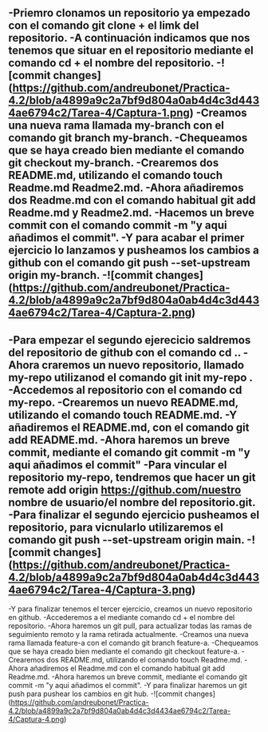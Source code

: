 -Priemro clonamos un repositorio ya empezado con el comando git clone + el limk del repositorio. 
-A continuación indicamos que nos tenemos que situar en el repositorio mediante el comando cd + el nombre del repositorio.
-![commit changes] (https://github.com/andreubonet/Practica-4.2/blob/a4899a9c2a7bf9d804a0ab4d4c3d4434ae6794c2/Tarea-4/Captura-1.png)
-Creamos una nueva rama llamada my-branch con el comando git branch my-branch.
-Chequeamos que se haya creado bien mediante el comando git checkout my-branch.
-Crearemos dos README.md, utilizando el comando touch Readme.md Readme2.md.
-Ahora añadiremos dos Readme.md con el comando habitual git add Readme.md y Readme2.md.
-Hacemos un breve commit con el comando commit -m "y aqui añadimos el commit".
-Y para acabar el primer ejercicio lo lanzamos y pusheamos los cambios a github con el comando git push --set-upstream origin my-branch.
-![commit changes] (https://github.com/andreubonet/Practica-4.2/blob/a4899a9c2a7bf9d804a0ab4d4c3d4434ae6794c2/Tarea-4/Captura-2.png)
-
-Para empezar el segundo ejerecicio saldremos del repositorio de github con el comando cd .. 
-Ahora craremos un nuevo repositorio, llamado my-repo utilizanod el comando git init my-repo .
-Accedemos al repositorio con el comando cd my-repo.
-Crearemos un nuevo README.md, utilizando el comando touch README.md.
-Y añadiremos el README.md, con el comando git add README.md.
-Ahora haremos un breve commit, mediante el comando git commit -m "y aqui añadimos el commit"
-Para vincular el repositorio my-repo, tendremos que hacer un git remote  add origin https://github.com/nuestro nombre de usuario/el nombre del repositorio.git.
-Para finalizar el segundo ejercicio pusheamos el repositorio, para vicnularlo utilizaremos el comando git push --set-upstream origin main.
-![commit changes] (https://github.com/andreubonet/Practica-4.2/blob/a4899a9c2a7bf9d804a0ab4d4c3d4434ae6794c2/Tarea-4/Captura-3.png)
-
-Y para finalizar tenemos el tercer ejercicio, creamos un nuevo repositorio en github.
-Accederemos a el mediante comando cd + el nombre del repositorio.
-Ahora haremos un git pull, para actualizar todas las ramas de seguimiento remoto y la rama retirada actualmente.
-Creamos una nueva rama llamada feature-a con el comando git branch feature-a.
-Chequeamos que se haya creado bien mediante el comando git checkout feature-a.
-Crearemos dos README.md, utilizando el comando touch Readme.md.
-Ahora añadiremos el Readme.md con el comando habitual git add Readme.md.
-Ahora haremos un breve commit, mediante el comando git commit -m "y aqui añadimos el commit".
-Y para finalizar haremos un git push para pushear los cambios en git hub.
-![commit changes] (https://github.com/andreubonet/Practica-4.2/blob/a4899a9c2a7bf9d804a0ab4d4c3d4434ae6794c2/Tarea-4/Captura-4.png)

